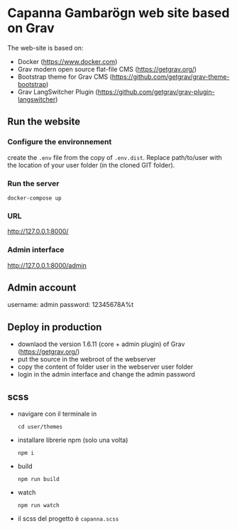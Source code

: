 # Capanna Gambarögn web site based on Grav
The web-site is based on:
- Docker (https://www.docker.com)
- Grav modern open source flat-file CMS (https://getgrav.org/)
- Bootstrap theme for Grav CMS (https://github.com/getgrav/grav-theme-bootstrap)
- Grav LangSwitcher Plugin (https://github.com/getgrav/grav-plugin-langswitcher)

## Run the website
### Configure the environnement
create the `.env` file from the copy of `.env.dist`.
Replace path/to/user with the location of your user folder (in the cloned GIT folder).

### Run the server
```
docker-compose up
```

### URL
http://127.0.0.1:8000/

### Admin interface
http://127.0.0.1:8000/admin

## Admin account
username: admin
password: 12345678A%t

## Deploy in production
- downlaod the version 1.6.11 (core + admin plugin) of Grav (https://getgrav.org/)
- put the source in the webroot of the webserver
- copy the content of folder user in the webserver user folder
- login in the admin interface and change the admin password

## scss
- navigare con il terminale in

  `cd user/themes`
- installare librerie npm (solo una volta)

    `npm i`
- build

    `npm run build`    
- watch

    `npm run watch`    

- il scss del progetto è `capanna.scss`     